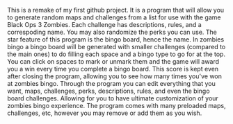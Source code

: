 This is a remake of my first github project. It is a program that will allow you to generate random maps and challenges from a list for use with the game Black Ops 3 Zombies. Each challenge has descriptions, rules, and a correspoding name. You may also randomize the perks you can use. The star feature of this program is the bingo board, hence the name. In zombies bingo a bingo board will be generated with smaller challenges (compared to the main ones) to do filling each space and a bingo type to go for at the top. You can click on spaces to mark or unmark them and the game will award you a win every time you complete a bingo board. This score is kept even after closing the program, allowing you to see how many times you've won at zombies bingo. Through the program you can edit everything that you want, maps, challenges, perks, descriptions, rules, and even the bingo board challenges. Allowing for you to have ultimate customization of your zombies bingo experience. The program comes with many preloaded maps, challenges, etc, however you may remove or add them as you wish.